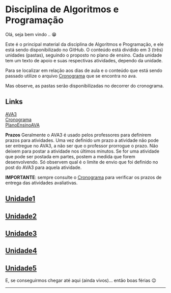 <!-- [@]TODO:INICIO atualizar -->
[AVA3]: <https://ava3.furb.br/course/view.php?id=32978> "AVA3"
[Cronograma]: <https://ava3.furb.br/course/view.php?id=32978&section=0> "Cronograma"
[PlanoEnsinoAVA]: <https://ava3.furb.br/course/view.php?id=32978&section=1> "PlanoEnsinoAVA"  

# Disciplina de Algoritmos e Programação

Olá, seja bem vindo .. 😁  

Este é o principal material da disciplina de Algoritmos e Programação, e ele está sendo disponibilizado no GitHub. O conteúdo está dividido em 3 (três) unidades (pastas), seguindo o proposto no plano de ensino. Cada unidade tem um texto de apoio e suas respectivas atividades, dependo da unidade.

Para se localizar em relação aos dias de aula e o conteúdo que está sendo passado utilize o arquivo [Cronograma] que se encontra no ava.

Mas observe, as pastas serão disponibilizadas no decorrer do cronograma.

## Links

[AVA3]  
[Cronograma]  
[PlanoEnsinoAVA]

**Prazos** Geralmente o AVA3 é usado pelos professores para definirem prazos para atividades. Uma vez definido um prazo a atividade não pode ser entregue no AVA3, a não ser que o professor prorrogue o prazo. Não deixem para postar a atividade nos últimos minutos. Se for uma atividade que pode ser postada em partes, postem a medida que forem desenvolvendo. Só observem qual é o limite de envio que foi definido no post do AVA3 para aquela atividade.

**IMPORTANTE**: sempre consulte o [Cronograma](cronograma.md "Cronograma") para verificar os prazos de entrega das atividades avaliativas.  
  
<!-- FIXME: terminar os textos do diagrama acima, ter mais perguntas para cada unidade -->

## [Unidade1](./Unidade1 "Unidade1")

## [Unidade2](./Unidade2 "Unidade2")

## [Unidade3](./Unidade3 "Unidade3")

## [Unidade4](./Unidade4 "Unidade4")

## [Unidade5](./Unidade5 "Unidade5")

E, se conseguirmos chegar até aqui (ainda vivos)... então boas férias 😉

----
